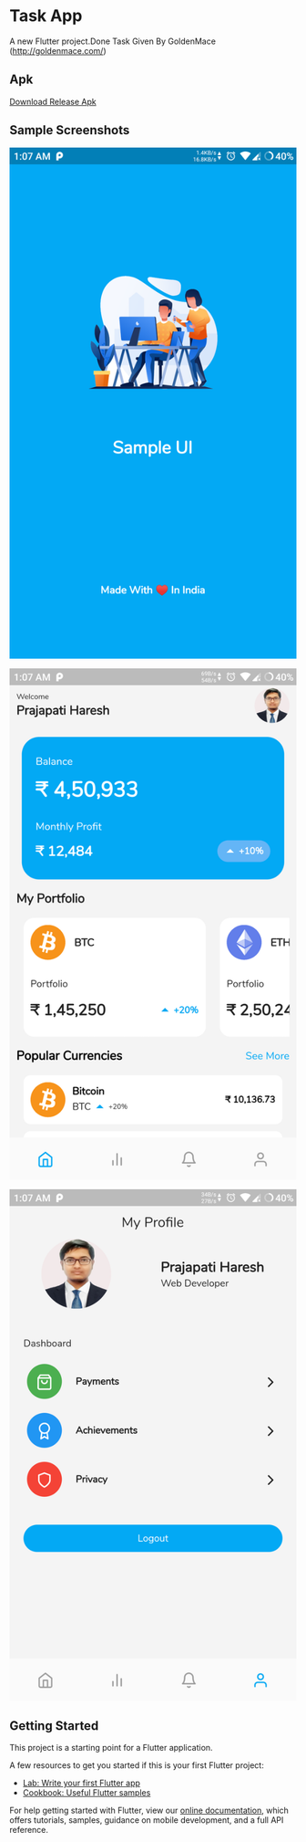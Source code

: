 # Task App

A new Flutter project.Done Task Given By GoldenMace (http://goldenmace.com/)

## Apk
[Download Release Apk](app-release.apk)

## Sample Screenshots

![GitHub Logo](/1.png)

![GitHub Logo](/2.png)

![GitHub Logo](/3.png)

## Getting Started

This project is a starting point for a Flutter application.

A few resources to get you started if this is your first Flutter project:

- [Lab: Write your first Flutter app](https://flutter.dev/docs/get-started/codelab)
- [Cookbook: Useful Flutter samples](https://flutter.dev/docs/cookbook)

For help getting started with Flutter, view our
[online documentation](https://flutter.dev/docs), which offers tutorials,
samples, guidance on mobile development, and a full API reference.
